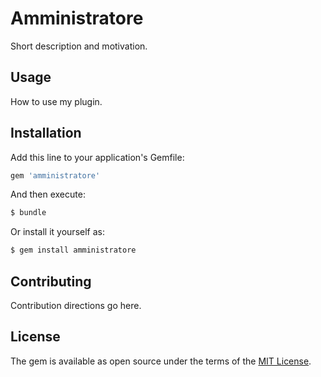 # Amministratore
Short description and motivation.

## Usage
How to use my plugin.

## Installation
Add this line to your application's Gemfile:

```ruby
gem 'amministratore'
```

And then execute:
```bash
$ bundle
```

Or install it yourself as:
```bash
$ gem install amministratore
```

## Contributing
Contribution directions go here.

## License
The gem is available as open source under the terms of the [MIT License](https://opensource.org/licenses/MIT).

